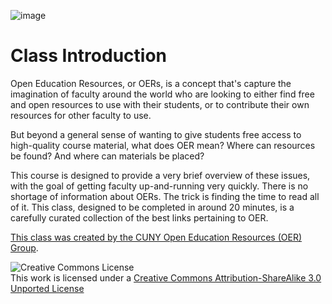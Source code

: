 ![image](http://presslib.hollins.edu/wp-content/uploads/2016/07/Mint-Logo-e1467906125864.png)
# Class Introduction

Open Education Resources, or OERs, is a concept that's capture the imagination of faculty around the world who are looking to either find free and open resources to use with their students, or to contribute their own resources for other faculty to use.

But beyond a general sense of wanting to give students free access to high-quality course material, what does OER mean? Where can resources be found? And where can materials be placed?

This course is designed to provide a very brief overview of these issues, with the goal of getting faculty up-and-running very quickly. There is no shortage of information about OERs. The trick is finding the time to read all of it. This class, designed to be completed in around 20 minutes, is a carefully curated collection of the best links pertaining to OER.

[This class was created by the CUNY Open Education Resources (OER) Group](https://commons.gc.cuny.edu/groups/cuny-open-education-resources-oer/).

![Creative Commons License](http://i.creativecommons.org/l/by-sa/3.0/88x31.png)  
This work is licensed under a [Creative Commons Attribution-ShareAlike 3.0 Unported License](http://creativecommons.org/licenses/by-sa/3.0/deed.en_US)
